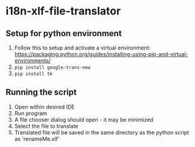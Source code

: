 # i18n-xlf-file-translator

## Setup for python environment
1. Follow this to setup and activate a virtual environment: https://packaging.python.org/guides/installing-using-pip-and-virtual-environments/
2. `pip install google-trans-new`
3. `pip install tk`

## Running the script
1. Open within desired IDE
2. Run program
3. A file chooser dialog should open - it may be minimized
4. Select the file to translate
5. Translated file will be saved in the same directory as the python script as 'renameMe.xlf'
